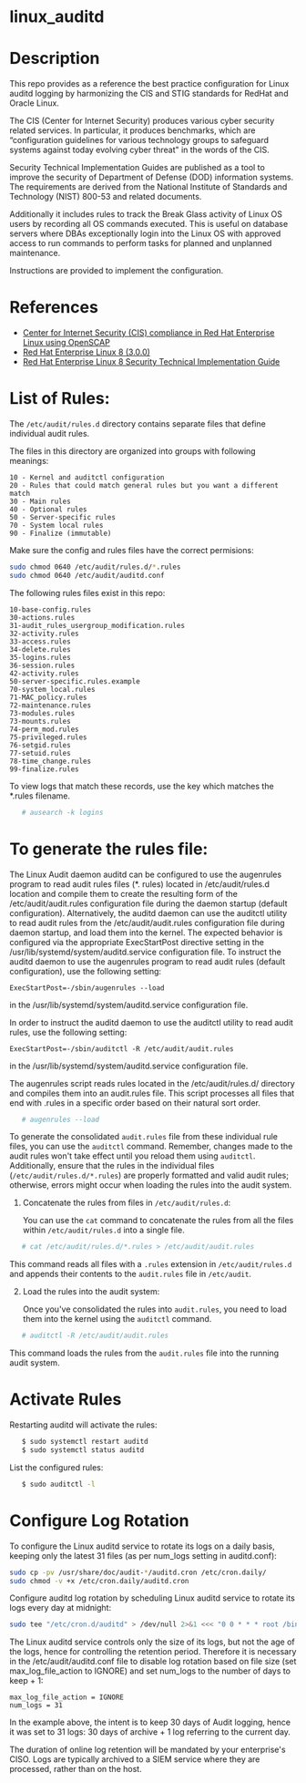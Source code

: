 # linux_auditd

Description
===========
This repo provides as a reference the best practice configuration for Linux auditd logging by harmonizing the CIS and STIG standards for RedHat and Oracle Linux.

The CIS (Center for Internet Security) produces various cyber security related services. In particular, it produces benchmarks, which are “configuration guidelines for various technology groups to safeguard systems against today evolving cyber threat" in the words of the CIS.

Security Technical Implementation Guides are published as a tool to improve the security of Department of Defense (DOD) information systems. The requirements are derived from the National Institute of Standards and Technology (NIST) 800-53 and related documents.

Additionally it includes rules to track the Break Glass activity of Linux OS users by recording all OS commands executed. This is useful on database servers where DBAs exceptionally login into the Linux OS with approved access to run commands to perform tasks for planned and unplanned maintenance.

Instructions are provided to implement the configuration.

References
==========
* [Center for Internet Security (CIS) compliance in Red Hat Enterprise Linux using OpenSCAP](https://www.redhat.com/en/blog/center-internet-security-cis-compliance-red-hat-enterprise-linux-using-openscap)
* [Red Hat Enterprise Linux 8 (3.0.0)](https://www.cisecurity.org/benchmark/red_hat_linux)
* [Red Hat Enterprise Linux 8 Security Technical Implementation Guide](https://www.stigviewer.com/stig/red_hat_enterprise_linux_8/2023-09-11/MAC-1_Classified/)

List of Rules:
===========================

The `/etc/audit/rules.d` directory contains separate files that define individual audit rules.

The files in this directory are organized into groups with following meanings:
```
10 - Kernel and auditctl configuration
20 - Rules that could match general rules but you want a different match
30 - Main rules
40 - Optional rules
50 - Server-specific rules
70 - System local rules
90 - Finalize (immutable)
```

Make sure the config and rules files have the correct permisions:
```bash
sudo chmod 0640 /etc/audit/rules.d/*.rules
sudo chmod 0640 /etc/audit/auditd.conf
```
	
The following rules files exist in this repo:
```
10-base-config.rules
30-actions.rules
31-audit_rules_usergroup_modification.rules
32-activity.rules
33-access.rules
34-delete.rules
35-logins.rules
36-session.rules
42-activity.rules
50-server-specific.rules.example
70-system_local.rules
71-MAC_policy.rules
72-maintenance.rules
73-modules.rules
73-mounts.rules
74-perm_mod.rules
75-privileged.rules
76-setgid.rules
77-setuid.rules
78-time_change.rules
99-finalize.rules
```

To view logs that match these records, use the key which matches the *.rules filename.
```bash
   # ausearch -k logins
```

To generate the rules file:
===========================

The Linux Audit daemon auditd can be configured to use the augenrules program to read audit rules files (*. rules) located
in /etc/audit/rules.d location and compile them to create the resulting form of the /etc/audit/audit.rules configuration
file during the daemon startup (default configuration). Alternatively, the auditd daemon can use the auditctl utility to read
audit rules from the /etc/audit/audit.rules configuration file during daemon startup, and load them into the kernel. The
expected behavior is configured via the appropriate ExecStartPost directive setting in the /usr/lib/systemd/system/auditd.service
configuration file. To instruct the auditd daemon to use the augenrules program to read audit rules (default configuration),
use the following setting:

```
ExecStartPost=-/sbin/augenrules --load
```

in the /usr/lib/systemd/system/auditd.service configuration file.

In order to instruct the auditd daemon to use the auditctl utility to read audit rules, use the following setting:
```
ExecStartPost=-/sbin/auditctl -R /etc/audit/audit.rules
```
in the /usr/lib/systemd/system/auditd.service configuration file.

The augenrules script reads rules located in the /etc/audit/rules.d/ directory and compiles them into an audit.rules file. This
script processes all files that end with .rules in a specific order based on their natural sort order.

```bash
   # augenrules --load
```

To generate the consolidated `audit.rules` file from these individual rule files, you can use the `auditctl` command.
Remember, changes made to the audit rules won't take effect until you reload them using `auditctl`. Additionally, ensure
that the rules in the individual files (`/etc/audit/rules.d/*.rules`) are properly formatted and valid audit rules;
otherwise, errors might occur when loading the rules into the audit system.

1. Concatenate the rules from files in `/etc/audit/rules.d`:
   
   You can use the `cat` command to concatenate the rules from all the files within `/etc/audit/rules.d` into a single file.
```bash
   # cat /etc/audit/rules.d/*.rules > /etc/audit/audit.rules
```
   This command reads all files with a `.rules` extension in `/etc/audit/rules.d` and appends their contents to the `audit.rules` file in `/etc/audit`.

2. Load the rules into the audit system:

   Once you've consolidated the rules into `audit.rules`, you need to load them into the kernel using the `auditctl` command.
```bash
   # auditctl -R /etc/audit/audit.rules
```
   This command loads the rules from the `audit.rules` file into the running audit system.


Activate Rules
======================

Restarting auditd will activate the rules:
```bash
   $ sudo systemctl restart auditd
   $ sudo systemctl status auditd
```

List the configured rules:
```bash
   $ sudo auditctl -l
```

Configure Log Rotation
======================

To configure the Linux auditd service to rotate its logs on a daily basis, keeping only the latest 31 files (as per num_logs setting in auditd.conf):

```bash
sudo cp -pv /usr/share/doc/audit-*/auditd.cron /etc/cron.daily/
sudo chmod -v +x /etc/cron.daily/auditd.cron
```

Configure auditd log rotation by scheduling Linux auditd service to rotate its logs every day at midnight:

```bash
sudo tee "/etc/cron.d/auditd" > /dev/null 2>&1 <<< "0 0 * * * root /bin/bash -lc 'service auditd rotate' > /dev/null 2>&1"
```

The Linux auditd service controls only the size of its logs, but not the age of the logs, hence for controlling the retention period. Therefore it is necessary in the /etc/audit/auditd.conf file to disable log rotation based on file size (set max_log_file_action to IGNORE) and set num_logs to the number of days to keep + 1:

```
max_log_file_action = IGNORE
num_logs = 31
```

In the example above, the intent is to keep 30 days of Audit logging, hence it was set to 31 logs:
  30 days of archive + 1 log referring to the current day.

The duration of online log retention will be mandated by your enterprise's CISO. Logs are typically archived to a SIEM service where they are processed, rather than on the host.
